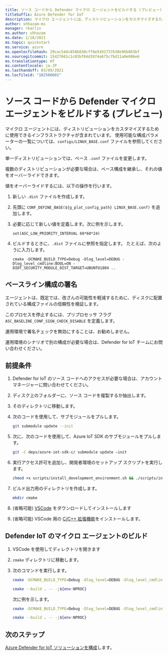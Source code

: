 ```yaml
---
title: ソース コードから Defender マイクロ エージェントをビルドする (プレビュー)
titleSuffix: Azure Defender for IoT
description: マイクロ エージェントには、ディストリビューションをカスタマイズするために使用できるインフラストラクチャが含まれています。
author: shhazam-ms
manager: rkarlin
ms.author: shhazam
ms.date: 1/18/2021
ms.topic: quickstart
ms.service: azure
ms.openlocfilehash: 29cac544c858b030cff8e9101737b30e96b863bf
ms.sourcegitcommit: 15d27661c1c03bf84d3974a675c7bd11a0e086e6
ms.translationtype: HT
ms.contentlocale: ja-JP
ms.lasthandoff: 03/09/2021
ms.locfileid: "102506601"
---
```

# <a name="build-the-defender-micro-agent-from-source-code-preview"></a>ソース コードから Defender マイクロ エージェントをビルドする (プレビュー)

マイクロ エージェントには、ディストリビューションをカスタマイズするために使用できるインフラストラクチャが含まれています。 使用可能な構成パラメーターの一覧については、`configs/LINUX_BASE.conf` ファイルを参照してください。

単一ディストリビューションでは、ベース `.conf` ファイルを変更します。 

複数のディストリビューションが必要な場合は、ベース構成を継承し、それの値をオーバーライドできます。 

値をオーバーライドするには、以下の操作を行います。

1. 新しい `.dist` ファイルを作成します。

1. 先頭に `CONF_DEFINE_BASE(${g_plat_config_path} LINUX_BASE.conf)` を追加します。
 
1. 必要に応じて新しい値を定義します。次に例を示します。 

    `set(ASC_LOW_PRIORITY_INTERVAL 60*60*24)` 

1. ビルドするときに、`.dist` ファイルに参照を指定します。 たとえば、次のように入力します。 

    `cmake -DCMAKE_BUILD_TYPE=Debug -Dlog_level=DEBUG -Dlog_level_cmdline:BOOL=ON -DIOT_SECURITY_MODULE_DIST_TARGET=UBUNTU1804 ..` 

## <a name="baseline-configuration-signing"></a>ベースライン構成の署名 

エージェントは、既定では、改ざんの可能性を軽減するために、ディスクに配置されている構成ファイルの信頼性を検証します。

このプロセスを停止するには、プリプロセッサ フラグ `ASC_BASELINE_CONF_SIGN_CHECK_DISABLE` を定義します。

運用環境で署名チェックを無効にすることは、お勧めしません。 

運用環境のシナリオで別の構成が必要な場合は、Defender for IoT チームにお問い合わせください。 

## <a name="prerequisites"></a>前提条件 

1. Defender for IoT のソース コードへのアクセスが必要な場合は、アカウント マネージャーに問い合わせてください。
 
1. ディスク上のフォルダーに、ソース コードを複製するか抽出します。

1. そのディレクトリに移動します。

1. 次のコードを使用して、サブモジュールをプルします。

    ```bash
    git submodule update --init
    ```
    
1. 次に、次のコードを使用して、Azure IoT SDK のサブモジュールをプルします。 

    ```bash
    git -C deps/azure-iot-sdk-c/ submodule update –init
    ```
 

1. 実行アクセス許可を追加し、開発者環境のセットアップ スクリプトを実行します。

    ```bash
    chmod +x scripts/install_development_environment.sh && ./scripts/install_development_environment.sh 
    ```

1. ビルド出力用のディレクトリを作成します。 

    ```bash
    mkdir cmake 
    ```

1. (省略可能) [VSCode](https://code.visualstudio.com/download ) をダウンロードしてインストールします 

1. (省略可能) VSCode 用の [C/C++ 拡張機能](https://code.visualstudio.com/docs/languages/cpp )をインストールします。

## <a name="building-the-defender-iot-micro-agent"></a>Defender IoT のマイクロ エージェントのビルド 

1. VSCode を使用してディレクトリを開きます 

1. `cmake` ディレクトリに移動します。 

1. 次のコマンドを実行します。 

    ```bash
    cmake -DCMAKE_BUILD_TYPE=Debug -Dlog_level=DEBUG -Dlog_level_cmdline:BOOL=ON -DIOT_SECURITY_MODULE_DIST_TARGET<the appropriate distro configuration file name> .. 
    
    cmake --build . -- -j${env:NPROC}
    ```

    次に例を示します。 

    ```bash
    cmake -DCMAKE_BUILD_TYPE=Debug -Dlog_level=DEBUG -Dlog_level_cmdline:BOOL=ON -DIOT_SECURITY_MODULE_DIST_TARGETUBUNTU1804 ..
    
    cmake --build . -- -j${env:NPROC}
    ```

## <a name="next-steps"></a>次のステップ

[Azure Defender for IoT ソリューションを構成](quickstart-configure-your-solution.md)します。
